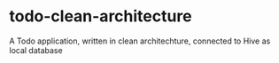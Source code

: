 # todo-clean-architecture
A Todo application, written in clean architechture, connected to Hive as local database
